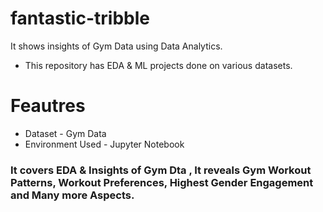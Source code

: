 # fantastic-tribble
It shows insights of Gym Data using Data Analytics.
* This repository has EDA & ML projects done on various datasets.
# Feautres
* Dataset - Gym Data
* Environment Used - Jupyter Notebook
### It covers EDA & Insights of Gym Dta , It reveals Gym Workout Patterns, Workout Preferences, Highest Gender Engagement and Many more Aspects. 
